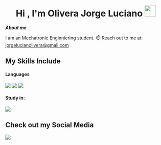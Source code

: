 <h1 align="center">Hi , I'm Olivera Jorge Luciano <img src="https://media.giphy.com/media/hvRJCLFzcasrR4ia7z/giphy.gif" width="35"></h1>

***About me***

I am an Mechatronic Enginniering student.
📫 Reach out to me at: <a href="jorgelucianolivera@gmail.com">jorgelucianolivera@gmail.com</a>

## My Skills Include

<h4> Languages </h4>
<span> 
  <img src="https://img.shields.io/badge/HTML5-E34F26?style=for-the-badge&logo=html5&logoColor=white">
  <img src="https://img.shields.io/badge/CSS3-1572B6?style=for-the-badge&logo=css3&logoColor=white">
  <img src="https://img.shields.io/badge/JavaScript-F7DF1E?style=for-the-badge&logo=javascript&logoColor=black">
</span>

<h4> Study in: </h4>
<span> 
  <img src="https://img.shields.io/badge/Codecademy-FFF0E5?style=for-the-badge&logo=codecademy&logoColor=1F243A">
</span> 

## Check out my Social Media

<a href="https://www.linkedin.com/in/jorge-luciano-olivera-271b54352/">
  <img src="https://img.shields.io/badge/linkedin-%230077B5.svg?style=for-the-badge&logo=linkedin&logoColor=white">
</a>
